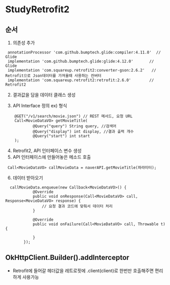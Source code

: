 # StudyRetrofit2

## 순서
1. 의존성 추가

```
 annotationProcessor 'com.github.bumptech.glide:compiler:4.11.0'  // Glide 
 implementation 'com.github.bumptech.glide:glide:4.12.0'       // Glide    
 implementation 'com.squareup.retrofit2:converter-gson:2.6.2'   // Retrofit으로 Json데이터를 가져올때 사용하는 컨버터
 implementation 'com.squareup.retrofit2:retrofit:2.6.0'        // Retrofit2
```
2. 결과값을 담을 데이터 클래스 생성

3. API Interface 정의
ex) 형식
```
    @GET("/v1/search/movie.json") // REST 메서드, 요청 URL
    Call<MovieDataVO> getMovieTitle(
            @Query("query") String query, //검색어
            @Query("display") int display, //결과 출력 개수
            @Query("start") int start
    );
```

4. Retrofit2, API 인터페이스 변수 생성
5. API 인터페이스에 만들어놓은 메소드 호출
```
 Call<MovieDataVO> callMovieData = naverAPI.getMovieTitle(파라미터);
```
6. 데이터 받아오기
```
  callMovieData.enqueue(new Callback<MovieDataVO>() {
            @Override
            public void onResponse(Call<MovieDataVO> call, Response<MovieDataVO> response) {
                // 요청 결과 코드에 맞춰서 데이터 처리
            }

            @Override
            public void onFailure(Call<MovieDataVO> call, Throwable t) {

            }
        });
```

## OkHttpClient.Builder().addInterceptor
* Retrofit에 들어갈 헤더값을 레트로핏에 .client(client)로 한번만 호출해주면 편리하게 사용가능
